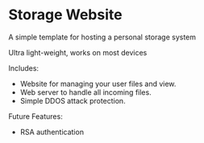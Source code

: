 # Storage Website
A simple template for hosting a personal storage system

Ultra light-weight, works on most devices

Includes:
- Website for managing your user files and view.
- Web server to handle all incoming files.
- Simple DDOS attack protection.

Future Features:
- RSA authentication